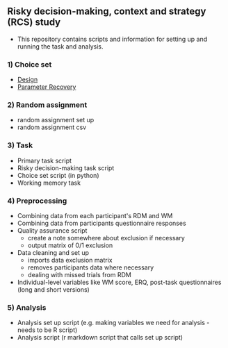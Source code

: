 ## Risky decision-making, context and strategy (RCS) study

- This repository contains scripts and information for setting up and running the task and analysis. 


### 1) Choice set 
 - [Design](./choiceSet)
 - [Parameter Recovery](parameterRecovery)

### 2) Random assignment
 - random assignment set up
 - random assignment csv

### 3) Task
 - Primary task script
 - Risky decision-making task script
 - Choice set script (in python)
 - Working memory task

### 4) Preprocessing
 - Combining data from each participant's RDM and WM
 - Combining data from participants questionnaire responses
 - Quality assurance script
    -  create a note somewhere about exclusion if necessary
    -  output matrix of 0/1 exclusion
 - Data cleaning and set up 
    - imports data exclusion matrix
    - removes participants data where necessary
    - dealing with missed trials from RDM
- Individual-level variables like WM score, ERQ, post-task questionnaires (long and short versions)

### 5) Analysis
- Analysis set up script (e.g. making variables we need for analysis - needs to be R script)
- Analysis script (r markdown script that calls set up script)


